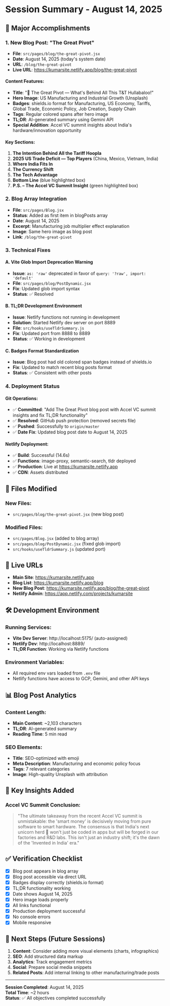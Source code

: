 # Session Summary - August 14, 2025

## 🚀 Major Accomplishments

### 1. **New Blog Post: "The Great Pivot"**
- **File**: `src/pages/blog/the-great-pivot.jsx`
- **Date**: August 14, 2025 (today's system date)
- **URL**: `/blog/the-great-pivot`
- **Live URL**: https://kumarsite.netlify.app/blog/the-great-pivot

#### Content Features:
- **Title**: "🚀 The Great Pivot — What's Behind All This T&T Hullabaloo!"
- **Hero Image**: US Manufacturing and Industrial Growth (Unsplash)
- **Badges**: shields.io format for Manufacturing, US Economy, Tariffs, Global Trade, Economic Policy, Job Creation, Supply Chain
- **Tags**: Regular colored spans after hero image
- **TL;DR**: AI-generated summary using Gemini API
- **Special Addition**: Accel VC summit insights about India's hardware/innovation opportunity

#### Key Sections:
1. **The Intention Behind All the Tariff Hoopla**
2. **2025 US Trade Deficit — Top Players** (China, Mexico, Vietnam, India)
3. **Where India Fits In**
4. **The Currency Shift**
5. **The Tech Advantage**
6. **Bottom Line** (blue highlighted box)
7. **P.S. – The Accel VC Summit Insight** (green highlighted box)

### 2. **Blog Array Integration**
- **File**: `src/pages/Blog.jsx`
- **Status**: Added as first item in blogPosts array
- **Date**: August 14, 2025
- **Excerpt**: Manufacturing job multiplier effect explanation
- **Image**: Same hero image as blog post
- **Link**: `/blog/the-great-pivot`

### 3. **Technical Fixes**

#### A. Vite Glob Import Deprecation Warning
- **Issue**: `as: 'raw'` deprecated in favor of `query: '?raw', import: 'default'`
- **File**: `src/pages/blog/PostDynamic.jsx`
- **Fix**: Updated glob import syntax
- **Status**: ✅ Resolved

#### B. TL;DR Development Environment
- **Issue**: Netlify functions not running in development
- **Solution**: Started Netlify dev server on port 8889
- **File**: `src/hooks/useTldrSummary.js`
- **Fix**: Updated port from 8888 to 8889
- **Status**: ✅ Working in development

#### C. Badges Format Standardization
- **Issue**: Blog post had old colored span badges instead of shields.io
- **Fix**: Updated to match recent blog posts format
- **Status**: ✅ Consistent with other posts

### 4. **Deployment Status**

#### Git Operations:
- ✅ **Committed**: "Add The Great Pivot blog post with Accel VC summit insights and fix TL;DR functionality"
- ✅ **Resolved**: GitHub push protection (removed secrets file)
- ✅ **Pushed**: Successfully to `origin/master`
- ✅ **Date Fix**: Updated blog post date to August 14, 2025

#### Netlify Deployment:
- ✅ **Build**: Successful (14.6s)
- ✅ **Functions**: image-proxy, semantic-search, tldr deployed
- ✅ **Production**: Live at https://kumarsite.netlify.app
- ✅ **CDN**: Assets distributed

## 📁 Files Modified

### New Files:
- `src/pages/blog/the-great-pivot.jsx` (new blog post)

### Modified Files:
- `src/pages/Blog.jsx` (added to blog array)
- `src/pages/blog/PostDynamic.jsx` (fixed glob import)
- `src/hooks/useTldrSummary.js` (updated port)

## 🔗 Live URLs

- **Main Site**: https://kumarsite.netlify.app
- **Blog List**: https://kumarsite.netlify.app/blog
- **New Blog Post**: https://kumarsite.netlify.app/blog/the-great-pivot
- **Netlify Admin**: https://app.netlify.com/projects/kumarsite

## 🛠️ Development Environment

### Running Services:
- **Vite Dev Server**: http://localhost:5175/ (auto-assigned)
- **Netlify Dev**: http://localhost:8889/
- **TL;DR Function**: Working via Netlify functions

### Environment Variables:
- All required env vars loaded from `.env` file
- Netlify functions have access to GCP, Gemini, and other API keys

## 📊 Blog Post Analytics

### Content Length:
- **Main Content**: ~2,103 characters
- **TL;DR**: AI-generated summary
- **Reading Time**: 5 min read

### SEO Elements:
- **Title**: SEO-optimized with emoji
- **Meta Description**: Manufacturing and economic policy focus
- **Tags**: 7 relevant categories
- **Image**: High-quality Unsplash with attribution

## 🎯 Key Insights Added

### Accel VC Summit Conclusion:
> "The ultimate takeaway from the recent Accel VC summit is unmistakable: the 'smart money' is decisively moving from pure software to smart hardware. The consensus is that India's next unicorn herd 🦄 won't just be coded in apps but will be forged in our factories and R&D labs. This isn't just an industry shift; it's the dawn of the 'Invented in India' era."

## ✅ Verification Checklist

- [x] Blog post appears in blog array
- [x] Blog post accessible via direct URL
- [x] Badges display correctly (shields.io format)
- [x] TL;DR functionality working
- [x] Date shows August 14, 2025
- [x] Hero image loads properly
- [x] All links functional
- [x] Production deployment successful
- [x] No console errors
- [x] Mobile responsive

## 🚀 Next Steps (Future Sessions)

1. **Content**: Consider adding more visual elements (charts, infographics)
2. **SEO**: Add structured data markup
3. **Analytics**: Track engagement metrics
4. **Social**: Prepare social media snippets
5. **Related Posts**: Add internal linking to other manufacturing/trade posts

---

**Session Completed**: August 14, 2025  
**Total Time**: ~2 hours  
**Status**: ✅ All objectives completed successfully
